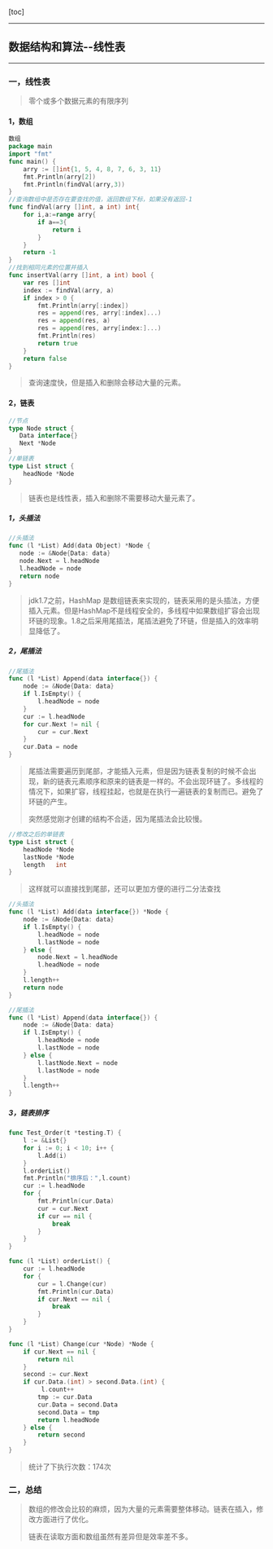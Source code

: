 [toc]

---

## 数据结构和算法--线性表

---

### 一，线性表

> 零个或多个数据元素的有限序列

#### 1，数组

```go
数组
package main
import "fmt"
func main() {
	arry := []int{1, 5, 4, 8, 7, 6, 3, 11}
	fmt.Println(arry[2])
	fmt.Println(findVal(arry,3))
}
//查询数组中是否存在要查找的值，返回数组下标，如果没有返回-1
func findVal(arry []int, a int) int{
	for i,a:=range arry{
		if a==3{
			return i
		}
	}
	return -1
}
//找到相同元素的位置并插入
func insertVal(arry []int, a int) bool {
	var res []int
	index := findVal(arry, a)
	if index > 0 {
		fmt.Println(arry[:index])
		res = append(res, arry[:index]...)
		res = append(res, a)
		res = append(res, arry[index:]...)
		fmt.Println(res)
		return true
	}
	return false
}
```

> 查询速度快，但是插入和删除会移动大量的元素。

#### 2，链表

```go
//节点
type Node struct {
   Data interface{} 
   Next *Node  
}
//单链表
type List struct {
	headNode *Node 
}
```

> 链表也是线性表，插入和删除不需要移动大量元素了。

##### 1，头插法

```go
//头插法
func (l *List) Add(data Object) *Node {
   node := &Node{Data: data}
   node.Next = l.headNode
   l.headNode = node
   return node
}
```

> jdk1.7之前，HashMap 是数组链表来实现的，链表采用的是头插法，方便插入元素。但是HashMap不是线程安全的，多线程中如果数组扩容会出现环链的现象。1.8之后采用尾插法，尾插法避免了环链，但是插入的效率明显降低了。

##### 2，尾插法

```go
//尾插法
func (l *List) Append(data interface{}) {
	node := &Node{Data: data}
	if l.IsEmpty() {
		l.headNode = node
	}
	cur := l.headNode
	for cur.Next != nil {
		cur = cur.Next
	}
	cur.Data = node
}
```

> 尾插法需要遍历到尾部，才能插入元素，但是因为链表复制的时候不会出现，新的链表元素顺序和原来的链表是一样的。不会出现环链了。多线程的情况下，如果扩容，线程挂起，也就是在执行一遍链表的复制而已。避免了环链的产生。
>
> 突然感觉刚才创建的结构不合适，因为尾插法会比较慢。

```go
//修改之后的单链表
type List struct {
	headNode *Node
    lastNode *Node
    length   int
}
```

> 这样就可以直接找到尾部，还可以更加方便的进行二分法查找

```go
//头插法
func (l *List) Add(data interface{}) *Node {
	node := &Node{Data: data}
	if l.IsEmpty() {
		l.headNode = node
		l.lastNode = node
	} else {
		node.Next = l.headNode
		l.headNode = node
	}
	l.length++
	return node
}
```

```go
//尾插法
func (l *List) Append(data interface{}) {
	node := &Node{Data: data}
	if l.IsEmpty() {
		l.headNode = node
		l.lastNode = node
	} else {
		l.lastNode.Next = node
		l.lastNode = node
	}
	l.length++
}
```

##### 3，链表排序

```go
func Test_Order(t *testing.T) {
	l := &List{}
	for i := 0; i < 10; i++ {
		l.Add(i)
	}
	l.orderList()
	fmt.Println("排序后：",l.count)
	cur := l.headNode
	for {
		fmt.Println(cur.Data)
		cur = cur.Next
		if cur == nil {
			break
		}
	}
}
```



```go
func (l *List) orderList() {
	cur := l.headNode
	for {
		cur = l.Change(cur)
		fmt.Println(cur.Data)
		if cur.Next == nil {
			break
		}
	}
}

func (l *List) Change(cur *Node) *Node {
	if cur.Next == nil {
		return nil
	}
	second := cur.Next
	if cur.Data.(int) > second.Data.(int) {
         l.count++
		tmp := cur.Data
		cur.Data = second.Data
		second.Data = tmp
		return l.headNode
	} else {
		return second
	}
}
```

> 统计了下执行次数：174次

### 二，总结

> 数组的修改会比较的麻烦，因为大量的元素需要整体移动。链表在插入，修改方面进行了优化。
>
> 链表在读取方面和数组虽然有差异但是效率差不多。